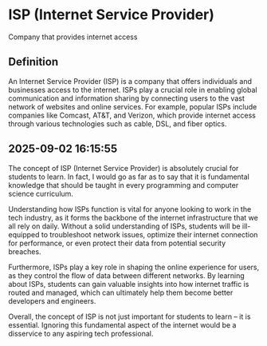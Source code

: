 # ISP (Internet Service Provider)

Company that provides internet access

## Definition
An Internet Service Provider (ISP) is a company that offers individuals and businesses access to the internet. ISPs play a crucial role in enabling global communication and information sharing by connecting users to the vast network of websites and online services. For example, popular ISPs include companies like Comcast, AT&T, and Verizon, which provide internet access through various technologies such as cable, DSL, and fiber optics.

## 2025-09-02 16:15:55
The concept of ISP (Internet Service Provider) is absolutely crucial for students to learn. In fact, I would go as far as to say that it is fundamental knowledge that should be taught in every programming and computer science curriculum. 

Understanding how ISPs function is vital for anyone looking to work in the tech industry, as it forms the backbone of the internet infrastructure that we all rely on daily. Without a solid understanding of ISPs, students will be ill-equipped to troubleshoot network issues, optimize their internet connection for performance, or even protect their data from potential security breaches.

Furthermore, ISPs play a key role in shaping the online experience for users, as they control the flow of data between different networks. By learning about ISPs, students can gain valuable insights into how internet traffic is routed and managed, which can ultimately help them become better developers and engineers.

Overall, the concept of ISP is not just important for students to learn – it is essential. Ignoring this fundamental aspect of the internet would be a disservice to any aspiring tech professional.
